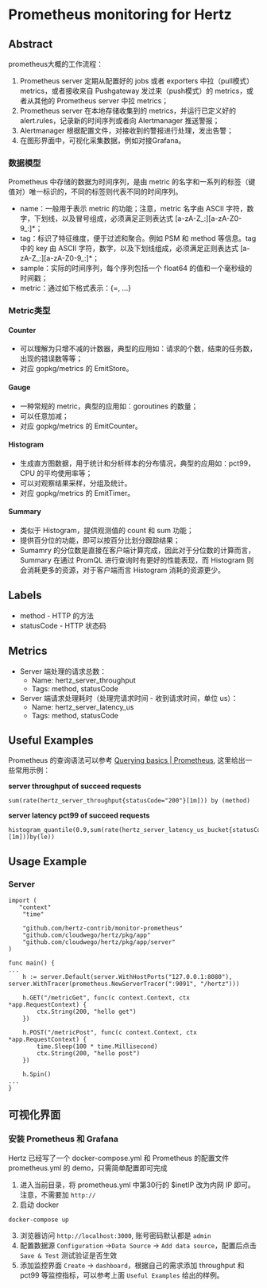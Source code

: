 # Prometheus monitoring for Hertz

## Abstract
prometheus大概的工作流程：
1. Prometheus server 定期从配置好的 jobs 或者 exporters 中拉（pull模式） metrics，或者接收来自 Pushgateway 发过来（push模式）的 metrics，或者从其他的 Prometheus server 中拉 metrics；
2. Prometheus server 在本地存储收集到的 metrics，并运行已定义好的 alert.rules，记录新的时间序列或者向 Alertmanager 推送警报；
3. Alertmanager 根据配置文件，对接收到的警报进行处理，发出告警；
4. 在图形界面中，可视化采集数据，例如对接Grafana。

### 数据模型
Prometheus 中存储的数据为时间序列，是由 metric 的名字和一系列的标签（键值对）唯一标识的，不同的标签则代表不同的时间序列。
- name：一般用于表示 metric 的功能；注意，metric 名字由 ASCII 字符，数字，下划线，以及冒号组成，必须满足正则表达式 [a-zA-Z_:][a-zA-Z0-9_:]*；
- tag：标识了特征维度，便于过滤和聚合。例如 PSM 和 method 等信息。tag 中的 key 由 ASCII 字符，数字，以及下划线组成，必须满足正则表达式 [a-zA-Z_:][a-zA-Z0-9_:]*；
- sample：实际的时间序列，每个序列包括一个 float64 的值和一个毫秒级的时间戳；
- metric：通过如下格式表示：<metric name>{<label name>=<label value>, ...}

### Metric类型

#### Counter
- 可以理解为只增不减的计数器，典型的应用如：请求的个数，结束的任务数， 出现的错误数等等；
- 对应 gopkg/metrics 的 EmitStore。

#### Gauge
- 一种常规的 metric，典型的应用如：goroutines 的数量；
- 可以任意加减；
- 对应 gopkg/metrics 的 EmitCounter。

#### Histogram
- 生成直方图数据，用于统计和分析样本的分布情况，典型的应用如：pct99，CPU 的平均使用率等；
- 可以对观察结果采样，分组及统计。
- 对应 gopkg/metrics 的 EmitTimer。

#### Summary
- 类似于 Histogram，提供观测值的 count 和 sum 功能；
- 提供百分位的功能，即可以按百分比划分跟踪结果；
- Sumamry 的分位数是直接在客户端计算完成，因此对于分位数的计算而言，Summary 在通过 PromQL 进行查询时有更好的性能表现，而 Histogram 则会消耗更多的资源，对于客户端而言 Histogram 消耗的资源更少。

## Labels
- method - HTTP 的方法
- statusCode - HTTP 状态码

## Metrics
- Server 端处理的请求总数：
    - Name: hertz_server_throughput
    - Tags: method, statusCode
- Server 端请求处理耗时（处理完请求时间 - 收到请求时间，单位 us）：
    - Name: hertz_server_latency_us
    - Tags: method, statusCode

## Useful Examples
Prometheus 的查询语法可以参考 [Querying basics | Prometheus](https://prometheus.io/docs/prometheus/latest/querying/basics/), 这里给出一些常用示例：

**server throughput of succeed requests**
```
sum(rate(hertz_server_throughput{statusCode="200"}[1m])) by (method)
```

**server latency pct99 of succeed requests**
```
histogram_quantile(0.9,sum(rate(hertz_server_latency_us_bucket{statusCode="200"}[1m]))by(le))
```

## Usage Example
### Server

```
import (
   "context"
	"time"

	"github.com/hertz-contrib/monitor-prometheus"
	"github.com/cloudwego/hertz/pkg/app"
	"github.com/cloudwego/hertz/pkg/app/server"
)

func main() {
...
	h := server.Default(server.WithHostPorts("127.0.0.1:8080"), server.WithTracer(prometheus.NewServerTracer(":9091", "/hertz")))

	h.GET("/metricGet", func(c context.Context, ctx *app.RequestContext) {
		ctx.String(200, "hello get")
	})

	h.POST("/metricPost", func(c context.Context, ctx *app.RequestContext) {
		time.Sleep(100 * time.Millisecond)
		ctx.String(200, "hello post")
	})

	h.Spin()
...
}
```
## 可视化界面
### 安装 Prometheus 和 Grafana

Hertz 已经写了一个 docker-compose.yml 和 Prometheus 的配置文件 prometheus.yml 的 demo，只需简单配置即可完成

1. 进入当前目录，将 prometheus.yml 中第30行的 $inetIP 改为内网 IP 即可。注意，不需要加 ``http://``
2. 启动 docker
```
docker-compose up
```
3. 浏览器访问 `http://localhost:3000`, 账号密码默认都是 `admin`
4. 配置数据源 `Configuration` ->`Data Source` -> `Add data source`，配置后点击 `Save & Test` 测试验证是否生效
5. 添加监控界面 `Create` -> `dashboard`，根据自己的需求添加 throughput 和 pct99 等监控指标，可以参考上面 `Useful Examples` 给出的样例。
